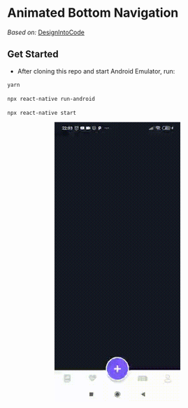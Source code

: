 # Animated Bottom Navigation

_Based on:_ <a href="https://www.youtube.com/watch?v=mGNvC4Ui7Dc&list=PLgGv-FSoHx8tiTZzlpjxJU3oPedrNdY_y&index=10&t=0s">DesignIntoCode</a>

## Get Started

- After cloning this repo and start Android Emulator, run:

```
yarn

npx react-native run-android

npx react-native start
```

<div align="center">

![gif](/assets/gif.gif)

</div>
